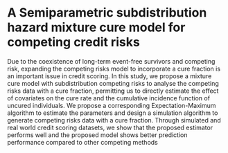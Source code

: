 # A Semiparametric subdistribution hazard mixture cure model for competing credit risks

Due to the coexistence of long-term event-free survivors and competing risk, expanding the competing risks model to incorporate a cure fraction is an important issue in credit scoring. In this study, we propose a mixture cure model with subdistribution competing risks to analyse the competing risks data with a cure fraction, permitting us to directly estimate the effect of covariates on the cure rate and the cumulative incidence function of uncured individuals. We propose a corresponding Expectation-Maximum algorithm to estimate the parameters and design a simulation algorithm to generate competing risks data with a cure fraction. Through simulated  and real world credit scoring datasets, we show that the proposed estimator performs well and the proposed model shows better prediction performance compared to other competing methods
